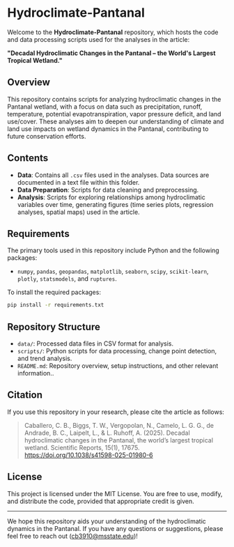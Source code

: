# Hydroclimate-Pantanal

Welcome to the **Hydroclimate-Pantanal** repository, which hosts the code and data processing scripts used for the analyses in the article:

**"Decadal Hydroclimatic Changes in the Pantanal – the World's Largest Tropical Wetland."**

## Overview

This repository contains scripts for analyzing hydroclimatic changes in the Pantanal wetland, with a focus on data such as precipitation, runoff, temperature, potential evapotranspiration, vapor pressure deficit, and land use/cover. These analyses aim to deepen our understanding of climate and land use impacts on wetland dynamics in the Pantanal, contributing to future conservation efforts.

## Contents

- **Data**: Contains all `.csv` files used in the analyses. Data sources are documented in a text file within this folder.
- **Data Preparation**: Scripts for data cleaning and preprocessing.
- **Analysis**: Scripts for exploring relationships among hydroclimatic variables over time, generating figures (time series plots, regression analyses, spatial maps) used in the article.

## Requirements

The primary tools used in this repository include Python and the following packages:
- `numpy`, `pandas`, `geopandas`, `matplotlib`, `seaborn`, `scipy`, `scikit-learn`, `plotly`, `statsmodels`, and `ruptures`.

To install the required packages:
```bash
pip install -r requirements.txt
```

   
## Repository Structure

- `data/`:  Processed data files in CSV format for analysis.
- `scripts/`:  Python scripts for data processing, change point detection, and trend analysis.
- `README.md`: Repository overview, setup instructions, and other relevant information..

## Citation

If you use this repository in your research, please cite the article as follows:

> Caballero, C. B., Biggs, T. W., Vergopolan, N., Camelo, L. G. G., de Andrade, B. C., Laipelt, L., & L. Ruhoff, A. (2025). Decadal hydroclimatic changes in the Pantanal, the world’s largest tropical wetland. Scientific Reports, 15(1), 17675. https://doi.org/10.1038/s41598-025-01980-6

## License

This project is licensed under the MIT License. You are free to use, modify, and distribute the code, provided that appropriate credit is given.

---

We hope this repository aids your understanding of the hydroclimatic dynamics in the Pantanal. If you have any questions or suggestions, please feel free to reach out (cb3910@msstate.edu)!

